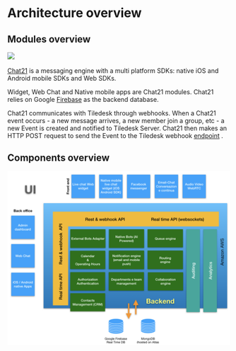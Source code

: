 # Architecture overview

## Modules overview

![](../.gitbook/assets/tiledesk-architecture-design.001.jpeg)

[Chat21](http://www.chat21.org) is a messaging engine with a multi platform SDKs:  native iOS and Android mobile SDKs and Web SDKs.  

Widget, Web Chat and Native mobile apps are Chat21 modules. Chat21 relies on Google [Firebase](http://firebase.google.com/) as the backend database. 

Chat21 communicates with Tiledesk through webhooks. When a Chat21 event occurs - a new message arrives, a new member join a group, etc - a new Event is created and notified to Tiledesk Server. Chat21 then makes an HTTP POST request to send the Event to the Tiledesk webhook [endpoint](https://github.com/Tiledesk/tiledesk-server/blob/master/channels/chat21/chat21WebHook.js) .

## Components overview

![](../.gitbook/assets/image%20%2856%29.png)

